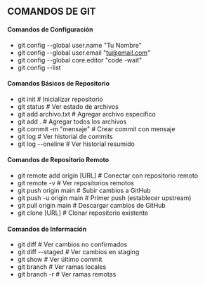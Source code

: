 ## COMANDOS DE GIT 

#### Comandos de Configuración
- git config --global user.name "Tu Nombre"
- git config --global user.email "tu@email.com"
- git config --global core.editor "code -wait"
- git config --list

#### Comandos Básicos de Repositorio
- git init                    # Inicializar repositorio
- git status                  # Ver estado de archivos
- git add archivo.txt         # Agregar archivo específico
- git add .                   # Agregar todos los archivos
- git commit -m "mensaje"     # Crear commit con mensaje
- git log                     # Ver historial de commits
- git log --oneline           # Ver historial resumido

#### Comandos de Repositorio Remoto
- git remote add origin [URL]    # Conectar con repositorio remoto
- git remote -v                  # Ver repositorios remotos
- git push origin main           # Subir cambios a GitHub
- git push -u origin main        # Primer push (establecer upstream)
- git pull origin main           # Descargar cambios de GitHub
- git clone [URL]                # Clonar repositorio existente

#### Comandos de Información
- git diff                    # Ver cambios no confirmados
- git diff --staged          # Ver cambios en staging
- git show                   # Ver último commit
- git branch                 # Ver ramas locales
- git branch -r              # Ver ramas remotas
